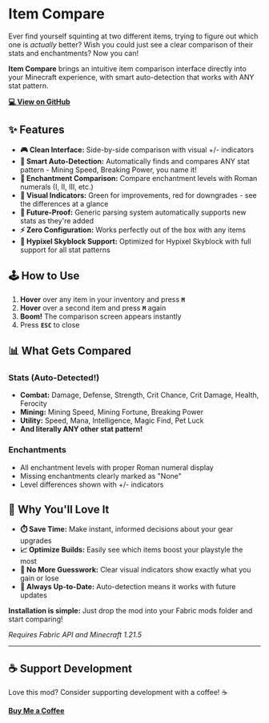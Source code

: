 
# Item Compare

Ever find yourself squinting at two different items, trying to figure out which one is *actually* better? Wish you could just see a clear comparison of their stats and enchantments? Now you can!

**Item Compare** brings an intuitive item comparison interface directly into your Minecraft experience, with smart auto-detection that works with ANY stat pattern.

**[💻 View on GitHub](https://github.com/kr3mil/skyblock-item-compare)**

## ✨ Features

- **🎮 Clean Interface:** Side-by-side comparison with visual +/- indicators
- **🤖 Smart Auto-Detection:** Automatically finds and compares ANY stat pattern - Mining Speed, Breaking Power, you name it!
- **📜 Enchantment Comparison:** Compare enchantment levels with Roman numerals (I, II, III, etc.)
- **🎯 Visual Indicators:** Green for improvements, red for downgrades - see the differences at a glance
- **🔮 Future-Proof:** Generic parsing system automatically supports new stats as they're added
- **⚡ Zero Configuration:** Works perfectly out of the box with any items
- **🏰 Hypixel Skyblock Support:** Optimized for Hypixel Skyblock with full support for all stat patterns

## 🕹️ How to Use

1. **Hover** over any item in your inventory and press **`M`**
2. **Hover** over a second item and press **`M`** again  
3. **Boom!** The comparison screen appears instantly
4. Press **`ESC`** to close

## 📊 What Gets Compared

### Stats (Auto-Detected!)
- **Combat:** Damage, Defense, Strength, Crit Chance, Crit Damage, Health, Ferocity
- **Mining:** Mining Speed, Mining Fortune, Breaking Power
- **Utility:** Speed, Mana, Intelligence, Magic Find, Pet Luck
- **And literally ANY other stat pattern!**

### Enchantments
- All enchantment levels with proper Roman numeral display
- Missing enchantments clearly marked as "None"
- Level differences shown with +/- indicators

## 🚀 Why You'll Love It

- **⏱️ Save Time:** Make instant, informed decisions about your gear upgrades
- **📈 Optimize Builds:** Easily see which items boost your playstyle the most  
- **🎯 No More Guesswork:** Clear visual indicators show exactly what you gain or lose
- **🔧 Always Up-to-Date:** Auto-detection means it works with future updates

**Installation is simple:** Just drop the mod into your Fabric mods folder and start comparing!

*Requires Fabric API and Minecraft 1.21.5*

---

## ☕ Support Development

Love this mod? Consider supporting development with a coffee! ☕

**[Buy Me a Coffee](https://coff.ee/kr3mil)**
